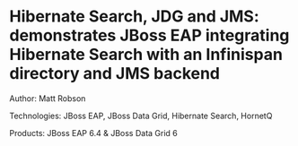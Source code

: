 Hibernate Search, JDG and JMS: demonstrates JBoss EAP integrating Hibernate Search with an Infinispan directory and JMS backend
===============================================================================================                               
Author: Matt Robson                                                                                                           
                                                                                                                              
Technologies: JBoss EAP, JBoss Data Grid, Hibernate Search, HornetQ
                                                                                                                              
Products: JBoss EAP 6.4 & JBoss Data Grid 6
